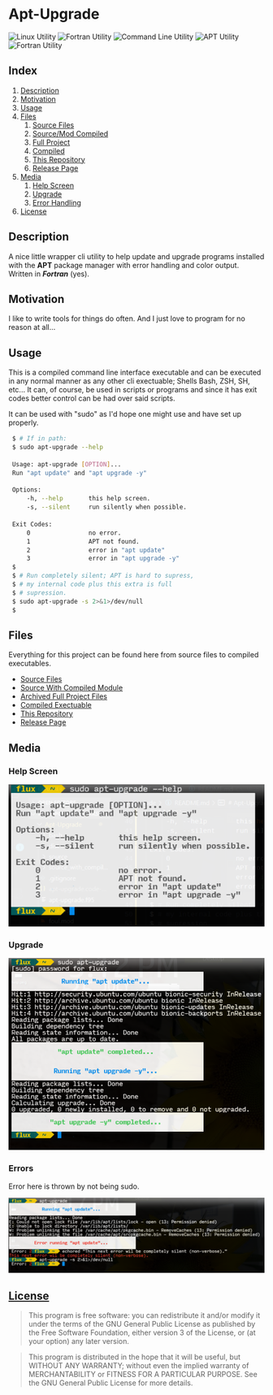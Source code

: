 # Apt-Upgrade

![Linux Utility](https://img.shields.io/static/v1?label=Utility&message=Linux&color=green) ![Fortran Utility](https://img.shields.io/static/v1?label=Utility&message=Fortran&color=blue) ![Command Line Utility](https://img.shields.io/static/v1?label=Utility&message=Command%20Line&color=blueviolet) ![APT Utility](https://img.shields.io/static/v1?label=Utility&message=APT&color=important) ![Fortran Utility](https://img.shields.io/static/v1?label=Programming&message=Fortran&color=yellow)

## Index

1. [Description](#description)
2. [Motivation](#motivation)
3. [Usage](#usage)
4. [Files](#files)
   1. [Source Files](#source)
   2. [Source/Mod Compiled](#sourcem)
   3. [Full Project](#project)
   4. [Compiled](#compiled)
   5. [This Repository](#repo)
   6. [Release Page](#release)
5. [Media](#media)
   1. [Help Screen](#help)
   2. [Upgrade](#upgrade)
   3. [Error Handling](#errors)
6. [License](#license)

## Description <a id="description"></a>

A nice little wrapper cli utility to help update and upgrade programs installed with the **APT** package manager with error handling and color output. Written in ***Fortran*** (yes).

## Motivation <a id="motivation"></a>

I like to write tools for things do often. And I just love to program for no reason at all...

## Usage <a id="usage"></a>

This is a compiled command line interface executable and can be executed in any normal manner as any other cli exectuable; Shells Bash, ZSH, SH, etc... It can, of course, be used in scripts or programs and since it has exit codes better control can be had over said scripts.

It can be used with "sudo" as I'd hope one might use and have set up properly.

```Bash
 $ # If in path:
 $ sudo apt-upgrade --help

 Usage: apt-upgrade [OPTION]...
 Run "apt update" and "apt upgrade -y"

 Options:
     -h, --help       this help screen.
     -s, --silent     run silently when possible. 

 Exit Codes:
     0                no error.
     1                APT not found.
     2                error in "apt update"       
     3                error in "apt upgrade -y"   
 $
 $ # Run completely silent; APT is hard to supress,
 $ # my internal code plus this extra is full
 $ # supression.
 $ sudo apt-upgrade -s 2>&1>/dev/null
 $
```

## Files <a id="files"></a>

Everything for this project can be found here from source files to compiled executables.

- [Source Files](./source.7z) <a id="source"></a>
- [Source With Compiled Module](./source_with_compiled_mod.7z) <a id="sourcem"></a>
- [Archived Full Project Files](./project.7z) <a id="project"></a>
- [Compiled Exectuable](./dist/apt-upgrade) <a id="compiled"></a>
- [This Repository](https://github.com/Lateralus138/Apt-Upgrade)
- [Release Page](https://lateralus138.github.io/Apt-Upgrade)

## Media <a id="media"></a>

### Help Screen

![Help Screen](./media/help.png) <a id="help"></a>

### Upgrade

![Upgrade](./media/aptupgrade.png) <a id="upgrade"></a>

### Errors

Error here is thrown by not being sudo.

![Errors](./media/errors.png) <a id="errors"></a>

## [License](./LICENSE) <a id="license"></a>

>This program is free software: you can redistribute it and/or modify it under the terms of the GNU General Public License as published by the Free Software Foundation, either version 3 of the License, or (at your option) any later version.

>This program is distributed in the hope that it will be useful, but WITHOUT ANY WARRANTY; without even the implied warranty of MERCHANTABILITY or FITNESS FOR A PARTICULAR PURPOSE.  See the GNU General Public License for more details.
